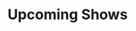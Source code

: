 ---
title: Upcoming Shows

content:
  limit: 5
  order:
    by: date
    dir: asc
  items:
    '@page.children': /shows
  dateRange:
    start: today
---